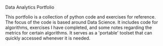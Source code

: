 Data Analytics Portfolio

This portfolio is a collection of python code and exercises for reference. The focus of the code is based around Data Science. It includes code for algorithms, exercises I have completed, and some notes regarding the metrics for certain algorithms. It serves as a 'portable' toolset that can quickly accessed whenever it is needed.
